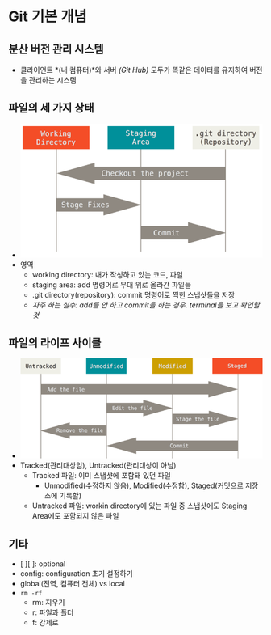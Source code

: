 # Git 기본 개념

## 분산 버전 관리 시스템

- 클라이언트 *(내 컴퓨터)*와 서버 *(Git Hub)* 모두가 똑같은 데이터를 유지하여 버전을 관리하는 시스템

## 파일의 세 가지 상태

- ![areas](../assets/areas.png)
- 영역
    - working directory: 내가 작성하고 있는 코드, 파일
    - staging area: add 명령어로 무대 위로 올라간 파일들
    - .git directory(repository): commit 명령어로 찍힌 스냅샷들을 저장
    - *자주 하는 실수: add를 안 하고 commit을 하는 경우. terminal을 보고 확인할 것*

## 파일의 라이프 사이클

- ![lifecycle](../assets/lifecycle.png)
- Tracked(관리대상임), Untracked(관리대상이 아님)
    - Tracked 파일: 이미 스냅샷에 포함돼 있던 파일 
        - Unmodified(수정하지 않음), Modified(수정함), Staged(커밋으로 저장소에 기록할)
    -  Untracked 파일: workin directory에 있는 파일 중 스냅샷에도 Staging Area에도 포함되지 않은 파일

## 기타

- [ ][ ]: optional
- config: configuration 초기 설정하기
- global(전역, 컴퓨터 전체) vs local
- `rm -rf` 
    - rm: 지우기
    - r: 파일과 폴더
    - f: 강제로
